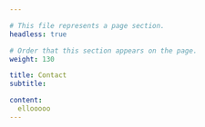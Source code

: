 ```yaml
---

# This file represents a page section.
headless: true

# Order that this section appears on the page.
weight: 130

title: Contact
subtitle:

content:
  ellooooo
---
```

